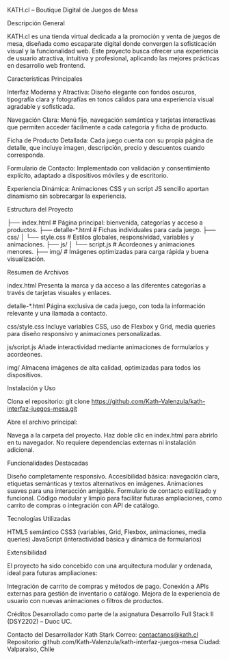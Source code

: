 KATH.cl – Boutique Digital de Juegos de Mesa

Descripción General

KATH.cl es una tienda virtual dedicada a la promoción y venta de juegos de mesa, diseñada como escaparate digital donde convergen la sofisticación visual y la funcionalidad web. Este proyecto busca ofrecer una experiencia de usuario atractiva, intuitiva y profesional, aplicando las mejores prácticas en desarrollo web frontend.

Características Principales

Interfaz Moderna y Atractiva:
Diseño elegante con fondos oscuros, tipografía clara y fotografías en tonos cálidos para una experiencia visual agradable y sofisticada.

Navegación Clara:
Menú fijo, navegación semántica y tarjetas interactivas que permiten acceder fácilmente a cada categoría y ficha de producto.

Ficha de Producto Detallada:
Cada juego cuenta con su propia página de detalle, que incluye imagen, descripción, precio y descuentos cuando corresponda.

Formulario de Contacto:
Implementado con validación y consentimiento explícito, adaptado a dispositivos móviles y de escritorio.

Experiencia Dinámica:
Animaciones CSS y un script JS sencillo aportan dinamismo sin sobrecargar la experiencia.

Estructura del Proyecto

├── index.html                # Página principal: bienvenida, categorías y acceso a productos.
├── detalle-*.html            # Fichas individuales para cada juego.
├── css/
│   └── style.css             # Estilos globales, responsividad, variables y animaciones.
├── js/
│   └── script.js             # Acordeones y animaciones menores.
├── img/                      # Imágenes optimizadas para carga rápida y buena visualización.

Resumen de Archivos

index.html
Presenta la marca y da acceso a las diferentes categorías a través de tarjetas visuales y enlaces.

detalle-*.html
Página exclusiva de cada juego, con toda la información relevante y una llamada a contacto.

css/style.css
Incluye variables CSS, uso de Flexbox y Grid, media queries para diseño responsivo y animaciones personalizadas.

js/script.js
Añade interactividad mediante animaciones de formularios y acordeones.

img/
Almacena imágenes de alta calidad, optimizadas para todos los dispositivos.

Instalación y Uso

Clona el repositorio:
git clone https://github.com/Kath-Valenzula/kath-interfaz-juegos-mesa.git

Abre el archivo principal:

Navega a la carpeta del proyecto.
Haz doble clic en index.html para abrirlo en tu navegador.
No requiere dependencias externas ni instalación adicional.

Funcionalidades Destacadas

Diseño completamente responsivo.
Accesibilidad básica: navegación clara, etiquetas semánticas y textos alternativos en imágenes.
Animaciones suaves para una interacción amigable.
Formulario de contacto estilizado y funcional.
Código modular y limpio para facilitar futuras ampliaciones, como carrito de compras o integración con API de catálogo.

Tecnologías Utilizadas

HTML5 semántico
CSS3 (variables, Grid, Flexbox, animaciones, media queries)
JavaScript (interactividad básica y dinámica de formularios)

Extensibilidad

El proyecto ha sido concebido con una arquitectura modular y ordenada, ideal para futuras ampliaciones:

Integración de carrito de compras y métodos de pago.
Conexión a APIs externas para gestión de inventario o catálogo.
Mejora de la experiencia de usuario con nuevas animaciones o filtros de productos.

Créditos
Desarrollado como parte de la asignatura Desarrollo Full Stack II (DSY2202) – Duoc UC.

Contacto del Desarrollador
Kath Stark
Correo: contactanos@kath.cl
Repositorio: github.com/Kath-Valenzula/kath-interfaz-juegos-mesa
Ciudad: Valparaíso, Chile
